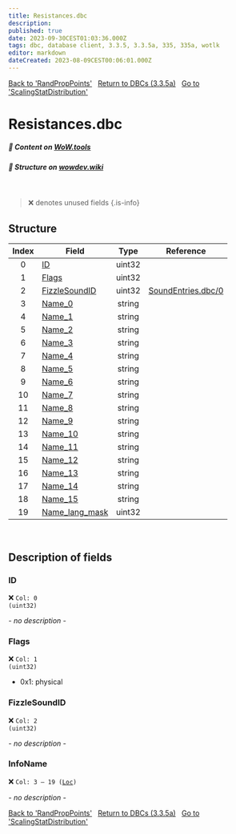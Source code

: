 ```yaml
---
title: Resistances.dbc
description:
published: true
date: 2023-09-30CEST01:03:36.000Z
tags: dbc, database client, 3.3.5, 3.3.5a, 335, 335a, wotlk
editor: markdown
dateCreated: 2023-08-09CEST00:06:01.000Z
---
```

<a href="https://trinitycore.info/files/DBC/335/randproppoints" class="mt-5 v-btn v-btn--depressed v-btn--flat v-btn--outlined theme--light v-size--default darkblue--text text--lighten-3"><span class="v-btn__content"><i aria-hidden="true" class="v-icon notranslate v-icon--left mdi mdi-arrow-left theme--light"></i><span>Back to 'RandPropPoints'</span></span></a>&nbsp;&nbsp;&nbsp;<a href="https://trinitycore.info/files/DBC/335/home" class="mt-5 v-btn v-btn--depressed v-btn--flat v-btn--outlined theme--light v-size--default darkblue--text text--lighten-3"><span class="v-btn__content"><i aria-hidden="true" class="v-icon notranslate v-icon--left mdi mdi-home-outline theme--light"></i><span>Return to DBCs (3.3.5a)</span></span></a>&nbsp;&nbsp;&nbsp;<a href="https://trinitycore.info/files/DBC/335/scalingstatdistribution" class="mt-5 v-btn v-btn--depressed v-btn--flat v-btn--outlined theme--light v-size--default darkblue--text text--lighten-3"><span class="v-btn__content"><span>Go to 'ScalingStatDistribution'</span><i aria-hidden="true" class="v-icon notranslate v-icon--right mdi mdi-arrow-right theme--light"></i></span></a>

# Resistances.dbc
##### :open_book: Content on [WoW.tools](https://wow.tools/dbc/?dbc=resistances&build=3.3.5.12340)
##### :pencil: Structure on [wowdev.wiki](https://wowdev.wiki/DB/Resistances)
&nbsp;

> :x: denotes unused fields
{.is-info}


## Structure

| Index | Field | Type | Reference |
| :---: | --- | :---: | --- |
| 0 | [ID](#id) | uint32 |  |
| 1 | [Flags](#flags) | uint32 |  |
| 2 | [FizzleSoundID](#fizzlesoundid) | uint32 | [SoundEntries.dbc/0](/files/DBC/335/soundentries#id) |
| 3 | [Name_0](#name) | string |  |
| 4 | [Name_1](#name) | string |  |
| 5 | [Name_2](#name) | string |  |
| 6 | [Name_3](#name) | string |  |
| 7 | [Name_4](#name) | string |  |
| 8 | [Name_5](#name) | string |  |
| 9 | [Name_6](#name) | string |  |
| 10 | [Name_7](#name) | string |  |
| 11 | [Name_8](#name) | string |  |
| 12 | [Name_9](#name) | string |  |
| 13 | [Name_10](#name) | string |  |
| 14 | [Name_11](#name) | string |  |
| 15 | [Name_12](#name) | string |  |
| 16 | [Name_13](#name) | string |  |
| 17 | [Name_14](#name) | string |  |
| 18 | [Name_15](#name) | string |  |
| 19 | [Name_lang_mask](#name) | uint32 |  |
&nbsp;
## Description of fields

### ID
:x: <code>Col: 0 (uint32)</code>

*- no description -*
&nbsp;

### Flags
:x: <code>Col: 1 (uint32)</code>

* 0x1: physical
&nbsp;

### FizzleSoundID
:x: <code>Col: 2 (uint32)</code>

*- no description -*
&nbsp;

### InfoName
:x: <code>Col: 3 &ndash; 19 ([Loc](/how-to/localization))</code>

*- no description -*
&nbsp;

<a href="https://trinitycore.info/files/DBC/335/randproppoints" class="mt-5 v-btn v-btn--depressed v-btn--flat v-btn--outlined theme--light v-size--default darkblue--text text--lighten-3"><span class="v-btn__content"><i aria-hidden="true" class="v-icon notranslate v-icon--left mdi mdi-arrow-left theme--light"></i><span>Back to 'RandPropPoints'</span></span></a>&nbsp;&nbsp;&nbsp;<a href="https://trinitycore.info/files/DBC/335/home" class="mt-5 v-btn v-btn--depressed v-btn--flat v-btn--outlined theme--light v-size--default darkblue--text text--lighten-3"><span class="v-btn__content"><i aria-hidden="true" class="v-icon notranslate v-icon--left mdi mdi-home-outline theme--light"></i><span>Return to DBCs (3.3.5a)</span></span></a>&nbsp;&nbsp;&nbsp;<a href="https://trinitycore.info/files/DBC/335/scalingstatdistribution" class="mt-5 v-btn v-btn--depressed v-btn--flat v-btn--outlined theme--light v-size--default darkblue--text text--lighten-3"><span class="v-btn__content"><span>Go to 'ScalingStatDistribution'</span><i aria-hidden="true" class="v-icon notranslate v-icon--right mdi mdi-arrow-right theme--light"></i></span></a>
